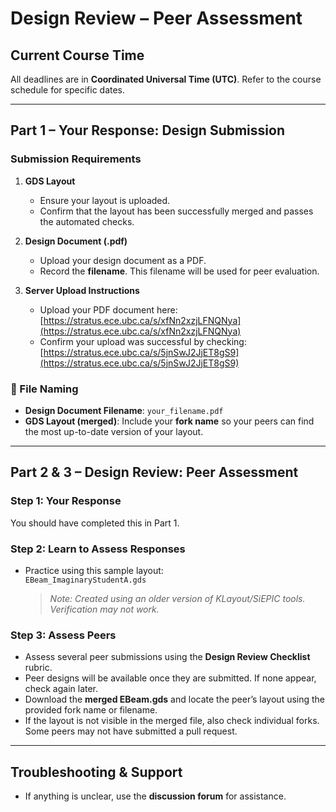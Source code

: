 # Design Review – Peer Assessment

## Current Course Time
All deadlines are in **Coordinated Universal Time (UTC)**. Refer to the course schedule for specific dates.

---

## Part 1 – Your Response: Design Submission

### Submission Requirements

1. **GDS Layout**
   - Ensure your layout is uploaded.
   - Confirm that the layout has been successfully merged and passes the automated checks.

2. **Design Document (.pdf)**
   - Upload your design document as a PDF.
   - Record the **filename**. This filename will be used for peer evaluation.

3. **Server Upload Instructions**
   - Upload your PDF document here:  
     [https://stratus.ece.ubc.ca/s/xfNn2xzjLFNQNya](https://stratus.ece.ubc.ca/s/xfNn2xzjLFNQNya)
   - Confirm your upload was successful by checking:  
     [https://stratus.ece.ubc.ca/s/5jnSwJ2JjET8gS9](https://stratus.ece.ubc.ca/s/5jnSwJ2JjET8gS9)

### 📎 File Naming

- **Design Document Filename**: `your_filename.pdf`
- **GDS Layout (merged)**: Include your **fork name** so your peers can find the most up-to-date version of your layout.

---

## Part 2 & 3 – Design Review: Peer Assessment

### Step 1: Your Response
You should have completed this in Part 1.

### Step 2: Learn to Assess Responses
- Practice using this sample layout:  
  `EBeam_ImaginaryStudentA.gds`  
  > *Note: Created using an older version of KLayout/SiEPIC tools. Verification may not work.*

### Step 3: Assess Peers

- Assess several peer submissions using the **Design Review Checklist** rubric.
- Peer designs will be available once they are submitted. If none appear, check again later.
- Download the **merged EBeam.gds** and locate the peer’s layout using the provided fork name or filename.
- If the layout is not visible in the merged file, also check individual forks. Some peers may not have submitted a pull request.

---

## Troubleshooting & Support

- If anything is unclear, use the **discussion forum** for assistance.
